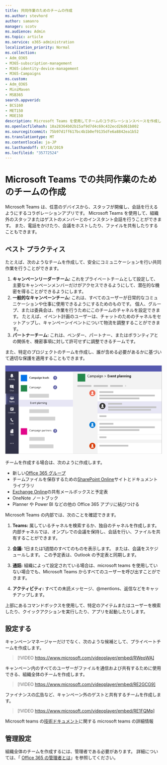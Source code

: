 ```yaml
---
title: 共同作業のためのチームの作成
ms.author: stevhord
author: samanro
manager: scotv
ms.audience: Admin
ms.topic: article
ms.service: o365-administration
localization_priority: Normal
ms.collection:
- Adm_O365
- M365-subscription-management
- M365-identity-device-management
- M365-Campaigns
ms.custom:
- Adm_O365
- MiniMaven
- MSB365
search.appverid:
- BCS160
- MET150
- MOE150
description: Microsoft Teams を使用してチームのコラボレーションスペースを作成します。
ms.openlocfilehash: 18a28364b02b15af9d7d4c69c432ecd26d61b802
ms.sourcegitcommit: 75b97d1ff617bc4b1b0ef9135dfe6a8842ea1b52
ms.translationtype: MT
ms.contentlocale: ja-JP
ms.lasthandoff: 07/18/2019
ms.locfileid: "35772524"
---
```

# <a name="create-teams-for-collaboration-in-microsoft-teams"></a>Microsoft Teams での共同作業のためのチームの作成

Microsoft Teams は、任意のデバイスから、スタッフが開催し、会話を行えるようにするコラボレーションアプリです。 Microsoft Teams を使用して、組織外のスタッフまたはゲストのメンバーとのインスタント会話を行うことができます。 また、電話をかけたり、会議をホストしたり、ファイルを共有したりすることもできます。

## <a name="best-practices"></a>ベスト プラクティス

たとえば、次のようなチームを作成して、安全にコミュニケーションを行い共同作業を行うことができます。

1. **キャンペーンリーダーチーム:** これをプライベートチームとして設定して、主要なキャンペーンメンバーだけがアクセスできるようにして、潜在的な機密を得ることができるようにします。
2. **一般的なキャンペーンチーム:** これは、すべてのユーザーが日常的なコミュニケーションや仕事に使用できるようにするためのものです。 個人、グループ、または委員会は、作業を行うためにこのチームのチャネルを設定できます。 たとえば、イベント計画のユーザーは、チャットのためのチャネルをセットアップし、キャンペーンイベントについて物流を調整することができます。
3. **パートナーチーム:** これは、ベンダー、パートナー、またはボランティアとの関係を、機密事項に対して許可せずに調整できるチームです。

また、特定のプロジェクトのチームを作成し、誰が含める必要があるかに基づいて適切な保護を適用することもできます。 

![セキュリティで保護されたコミュニケーションとコラボレーションを可能にする3つの独立したチームを含む Microsoft Teams ウィンドウの図](media/m365-democracy-teams-collab.png)

チームを作成する場合は、次のように作成します。

- 新しい[Office 365 グループ](https://docs.microsoft.com/en-us/MicrosoftTeams/office-365-groups)
- チームファイルを保存するための[SharePoint Online](https://docs.microsoft.com/en-us/MicrosoftTeams/sharepoint-onedrive-interact)サイトとドキュメントライブラリ
- [Exchange Online](https://docs.microsoft.com/en-us/MicrosoftTeams/exchange-teams-interact)の共有メールボックスと予定表
- OneNote ノートブック
- Planner や Power BI などの他の Office 365 アプリに結びつける

Microsoft Teams の内部では、次のことを確認できます。
1. **Teams:** 属しているチャネルを検索するか、独自のチャネルを作成します。 内部チャネルでは、オンプレでの会議を保持し、会話を行い、ファイルを共有することができます。

2. **会議:** 1日または1週間のすべてのものを表示します。 または、会議をスケジュールします。 この予定表は、Outlook の予定表と同期します。
 
3. **通話:** 組織によって設定されている場合は、microsoft teams を使用していない場合でも、Microsoft Teams からすべてのユーザーを呼び出すことができます。

4. **アクティビティ:** すべての未読メッセージ、@mentions、返信などをキャッチアップします。 

上部にあるコマンドボックスを使用して、特定のアイテムまたはユーザーを検索したり、クイックアクションを実行したり、アプリを起動したりします。


## <a name="set-it-up"></a>設定する


キャンペーンマネージャーだけでなく、次のような候補として、プライベートチームを作成します。 

> [!VIDEO https://www.microsoft.com/videoplayer/embed/RWeqWA]

キャンペーン内のすべてのユーザーがファイルを通信および共有するために使用できる、組織全体のチームを作成します。

> [!VIDEO https://www.microsoft.com/videoplayer/embed/RE2GCG9]

ファイナンスの広告など、キャンペーン外のゲストと共有するチームを作成します。

> [!VIDEO https://www.microsoft.com/videoplayer/embed/RE1FQMp]

Microsoft teams の[技術ドキュメント](https://docs.microsoft.com/en-us/microsoftteams/microsoft-teams)に関する microsoft teams の詳細情報

## <a name="admin-settings"></a>管理設定

組織全体のチームを作成するには、管理者である必要があります。 詳細については、「 [Office 365 の管理者とは](https://support.office.com/en-us/article/what-is-an-admin-e123627e-4892-4461-b9aa-1b6d57a5cfa4?ui=en-US&rs=en-US&ad=US)」を参照してください。
  